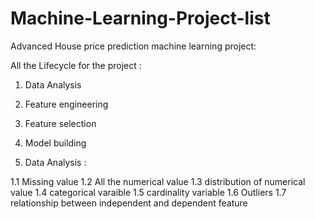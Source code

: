 # Machine-Learning-Project-list

Advanced House price prediction machine learning project:

All the Lifecycle for the project :

1. Data Analysis
2. Feature engineering
3. Feature selection
4. Model building


 1. Data Analysis :

 1.1 Missing value
 1.2 All the numerical value
 1.3 distribution of numerical value
 1.4 categorical varaible
 1.5 cardinality variable
 1.6 Outliers
 1.7 relationship between independent and dependent feature
